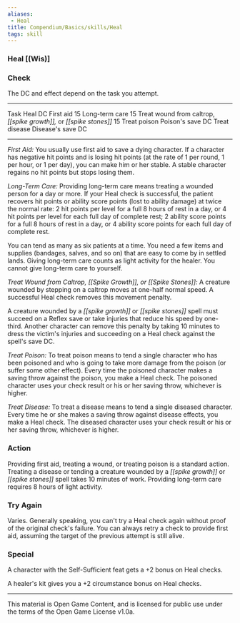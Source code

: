```yaml
---
aliases:
 - Heal
title: Compendium/Basics/skills/Heal
tags: skill
---
```

### Heal [(Wis)]

### Check
The DC and effect depend on the task you attempt.

  ------------------------------------------------------------- -------------------
  Task Heal                                                     DC
  First aid                                                     15
  Long-term care                                                15
  Treat wound from caltrop, *[[spike growth]],* or *[[spike stones]]*   15
  Treat poison                                                  Poison's save DC
  Treat disease                                                 Disease's save DC
  ------------------------------------------------------------- -------------------

*First Aid:* You usually use first aid to save a dying character. If a
character has negative hit points and is losing hit points (at the rate
of 1 per round, 1 per hour, or 1 per day), you can make him or her
stable. A stable character regains no hit points but stops losing them.

*Long-Term Care:* Providing long-term care means treating a wounded
person for a day or more. If your Heal check is successful, the patient
recovers hit points or ability score points (lost to ability damage) at
twice the normal rate: 2 hit points per level for a full 8 hours of rest
in a day, or 4 hit points per level for each full day of complete rest;
2 ability score points for a full 8 hours of rest in a day, or 4 ability
score points for each full day of complete rest.

You can tend as many as six patients at a time. You need a few items and
supplies (bandages, salves, and so on) that are easy to come by in
settled lands. Giving long-term care counts as light activity for the
healer. You cannot give long-term care to yourself.

*Treat Wound from Caltrop, [[Spike Growth]], or [[Spike Stones]]:* A creature
wounded by stepping on a caltrop moves at one-half normal speed. A
successful Heal check removes this movement penalty.

A creature wounded by a *[[spike growth]]* or *[[spike stones]]* spell must
succeed on a Reflex save or take injuries that reduce his speed by
one-third. Another character can remove this penalty by taking 10
minutes to dress the victim's injuries and succeeding on a Heal check
against the spell's save DC.

*Treat Poison:* To treat poison means to tend a single character who has
been poisoned and who is going to take more damage from the poison (or
suffer some other effect). Every time the poisoned character makes a
saving throw against the poison, you make a Heal check. The poisoned
character uses your check result or his or her saving throw, whichever
is higher.

*Treat Disease:* To treat a disease means to tend a single diseased
character. Every time he or she makes a saving throw against disease
effects, you make a Heal check. The diseased character uses your check
result or his or her saving throw, whichever is higher.

### Action
Providing first aid, treating a wound, or treating poison is
a standard action. Treating a disease or tending a creature wounded by a
*[[spike growth]]* or *[[spike stones]]* spell takes 10 minutes of work.
Providing long-term care requires 8 hours of light activity.

### Try Again
Varies. Generally speaking, you can't try a Heal check
again without proof of the original check's failure. You can always
retry a check to provide first aid, assuming the target of the previous
attempt is still alive.

### Special
A character with the Self-Sufficient feat gets a +2 bonus
on Heal checks.

A healer's kit gives you a +2 circumstance bonus on Heal checks.

---

This material is Open Game Content, and is licensed for public use under the terms of the Open Game License v1.0a.
